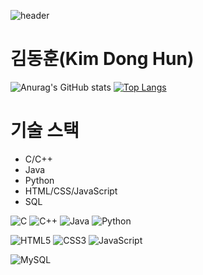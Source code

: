 ![header](https://capsule-render.vercel.app/api?type=wave&color=auto&height=300&section=header&text=Hi%20There!&fontSize=90)
# 김동훈(Kim Dong Hun)
![Anurag's GitHub stats](https://github-readme-stats.vercel.app/api?username=GitDongHun&show_icons=true&theme=radical)
[![Top Langs](https://github-readme-stats.vercel.app/api/top-langs/?username=GitDongHun&layout=compact&theme=radical)](https://github.com/GitDongHun/githubreadme-stats)

# 기술 스택
- C/C++
- Java
- Python
- HTML/CSS/JavaScript
- SQL

![C](https://img.shields.io/badge/c-%2300599C.svg?logo=c&logoColor=white)
![C++](https://img.shields.io/badge/c++-%2300599C.svg?logo=c%2B%2B&logoColor=white)
![Java](https://img.shields.io/badge/java-%23ED8B00.svg?logo=openjdk&logoColor=white)
![Python](https://img.shields.io/badge/python-3670A0?logo=python&logoColor=ffdd54)

![HTML5](https://img.shields.io/badge/html5-%23E34F26.svg?logo=html5&logoColor=white)
![CSS3](https://img.shields.io/badge/css3-%231572B6.svg?logo=css3&logoColor=white)
![JavaScript](https://img.shields.io/badge/javascript-%23323330.svg?logo=javascript&logoColor=%23F7DF1E)

![MySQL](https://img.shields.io/badge/mysql-%2300f.svg?logo=mysql&logoColor=white)
<!--
**GitDongHun/GitDongHun** is a ✨ _special_ ✨ repository because its `README.md` (this file) appears on your GitHub profile.

Here are some ideas to get you started:

- 🔭 I’m currently working on ...
- 🌱 I’m currently learning ...
- 👯 I’m looking to collaborate on ...
- 🤔 I’m looking for help with ...
- 💬 Ask me about ...
- 📫 How to reach me: ...
- 😄 Pronouns: ...
- ⚡ Fun fact: ...
-->
